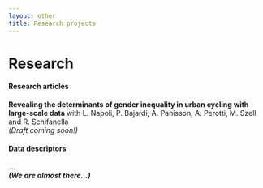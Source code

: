 ```yaml
---
layout: other
title: Research projects
---
```


<h1 class = "pageTitle"> Research </h1>

<h4> Research articles </h4>

<b> Revealing the determinants of gender inequality in urban cycling with large-scale data </b> with L. Napoli, P. Bajardi, A. Panisson, A. Perotti, M. Szell and R. Schifanella <br> <i>(Draft coming soon!)</i> 


<h4> Data descriptors </h4>

<b> ... <br> <i>(We are almost there...)</i> 
